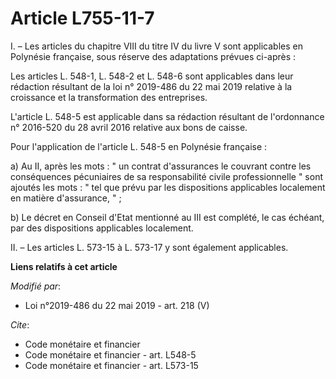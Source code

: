 # Article L755-11-7

I. – Les articles du chapitre VIII du titre IV du livre V sont applicables en Polynésie française, sous réserve des
adaptations prévues ci-après : 

Les articles L. 548-1, L. 548-2 et L. 548-6 sont applicables dans leur rédaction résultant de la loi n° 2019-486 du 22 mai
2019 relative à la croissance et la transformation des entreprises.

L'article L. 548-5 est applicable dans sa rédaction résultant de l'ordonnance n° 2016-520 du 28 avril 2016 relative aux bons
de caisse.

Pour l'application de l'article L. 548-5 en Polynésie française :

a) Au II, après les mots : " un contrat d'assurances le couvrant contre les conséquences pécuniaires de sa responsabilité
civile professionnelle " sont ajoutés les mots : " tel que prévu par les dispositions applicables localement en matière
d'assurance, " ;

b) Le décret en Conseil d'Etat mentionné au III est complété, le cas échéant, par des dispositions applicables localement.

II. – Les articles L. 573-15 à L. 573-17 y sont également applicables.

**Liens relatifs à cet article**

_Modifié par_:

  - Loi n°2019-486 du 22 mai 2019 - art. 218 (V)

_Cite_:

  - Code monétaire et financier
  - Code monétaire et financier - art. L548-5
  - Code monétaire et financier - art. L573-15
